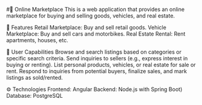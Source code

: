 #🏪 Online Marketplace 
This is a web application that provides an online marketplace for buying and selling goods, vehicles, and real estate.

🚀 Features
Retail Marketplace: Buy and sell retail goods.
Vehicle Marketplace: Buy and sell cars and motorbikes.
Real Estate Rental: Rent apartments, houses, etc.

📌 User Capabilities
Browse and search listings based on categories or specific search criteria.
Send inquiries to sellers (e.g., express interest in buying or renting).
List personal products, vehicles, or real estate for sale or rent.
Respond to inquiries from potential buyers, finalize sales, and mark listings as sold/rented.

⚙️ Technologies
Frontend: Angular
Backend: Node.js with Spring Boot)
Database: PostgreSQL
